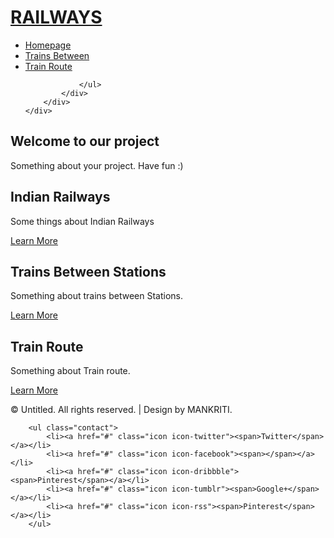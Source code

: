 <!DOCTYPE html PUBLIC "-//W3C//DTD XHTML 1.0 Strict//EN" "http://www.w3.org/TR/xhtml1/DTD/xhtml1-strict.dtd">

<html xmlns="http://www.w3.org/1999/xhtml">
<head>
<meta http-equiv="Content-Type" content="text/html; charset=utf-8" />
<title></title>
<meta name="keywords" content="" />
<meta name="description" content="" />
<link href="http://fonts.googleapis.com/css?family=Source+Sans+Pro:200,300,400,600,700,900|Quicksand:400,700|Questrial" rel="stylesheet" />
<link href="default.css" rel="stylesheet" type="text/css" media="all" />
<link href="fonts.css" rel="stylesheet" type="text/css" media="all" />



</head>
<body>
<div id="header-wrapper">
	<div id="header" class="container">
		<div id="logo">
			<h1><span class="icon icon-cog"></span><a href="index.html">RAILWAYS</a></h1>
			<div id="menu">
				<ul>
					<li class="current_page_item"><a href="index.html" title="">Homepage</a></li>
					<li><a href="trainsbetween.html" title="">Trains Between</a></li>
					<li><a href="trainroute.html"  title="">Train Route</a></li>
					
				</ul>
			</div>
		</div>
	</div>
</div>
<div id="page-wrapper">
	<div id="page" class="container">
		<div class="title">
			<h2>Welcome to our project</h2>
		</div>
		<p>Something about your project. Have fun :) </p>
	</div>
</div>
<div class="wrapper">
	<div id="three-column" class="container">
		<div><span class="arrow-down"></span></div>
		<div id="tbox1">
			<div class="title">
				<h2>Indian Railways</h2>
			</div>
			<p>Some things about Indian Railways</p>
			<a href="index.html" class="button">Learn More</a> </div>
		<div id="tbox2">
			<div class="title">
				<h2>Trains Between Stations</h2>
			</div>
			<p>Something about trains between Stations.</p>
			<a href="trainsbetween.html" class="button">Learn More</a> </div>
		<div id="tbox3">
			<div class="title">
				<h2>Train Route</h2>
			</div>
			<p>Something about Train route.</p>
			<a href="trainroute.html" class="button">Learn More</a> </div>
	</div>

</div>
<div id="copyright" class="container">
	<p>&copy; Untitled. All rights reserved. | Design by MANKRITI</a>.</p>
		
        <ul class="contact">
			<li><a href="#" class="icon icon-twitter"><span>Twitter</span></a></li>
			<li><a href="#" class="icon icon-facebook"><span></span></a></li>
			<li><a href="#" class="icon icon-dribbble"><span>Pinterest</span></a></li>
			<li><a href="#" class="icon icon-tumblr"><span>Google+</span></a></li>
			<li><a href="#" class="icon icon-rss"><span>Pinterest</span></a></li>
		</ul>
</div>
</body>
</html>
